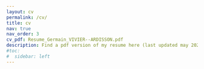 ```yaml
---
layout: cv
permalink: /cv/
title: cv
nav: true
nav_order: 3
cv_pdf: Resume_Germain_VIVIER--ARDISSON.pdf
description: Find a pdf version of my resume here (last updated may 2024).
#toc:
#  sidebar: left
---
```


